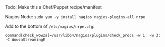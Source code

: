 Todo: Make this a Chef/Puppet recipe/manifest

Nagios Node:
`sudo yum -y install nagios nagios-plugins-all nrpe`

Add to the bottom of `/etc/nagios/nrpe.cfg`:

    command[check_wowza]=/usr/lib64/nagios/plugins/check_procs -w 1: -w 3: -C WowzaStreamingE
